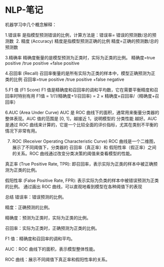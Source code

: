 # NLP-笔记

机器学习中几个概念解释：

1.错误率
是指模型预测错误的比例，计算方法是：错误率= 错误的预测数/总的预测数
​
2. 精度 (Accuracy)
精度是指模型预测正确的比例
精度=正确的预测数/总的预测数

3.精确率
精确度衡量的是模型预测为正类时，实际为正类的比例。
精确度=true positive /true positive +false positive

4.召回率 (Recall)
召回率衡量的是所有实际为正类的样本中，模型正确预测为正类的比例
召回率=true positive /true positive +false negative 


5.F1 值 (F1 Score)
F1 值是精确度和召回率的调和平均数，它在需要平衡精度和召回率时特别有用
F1值  = 1/(1/精确度+1/召回率) = 2 × 精确度×召回率/（精确度+召回率）

6.AUC (Area Under Curve)
AUC 是 ROC 曲线下的面积，通常用来衡量分类器的整体表现。AUC 值的范围是 [0, 1]，越接近 1，说明模型的  分类性能   越好。AUC 是通过 ROC 曲线来计算的，它是一个比较全面的评价指标，尤其在类别不平衡的情况下非常有用。



7. ROC (Receiver Operating Characteristic Curve)
ROC 曲线是一个二维图，展示了不同阈值下，分类器的 召回率（真正率）和 假阳性率（假正率）之间的关系。ROC 曲线通过改变分类决策的阈值来查看模型的性能。

真正率 (True Positive Rate, TPR): 即召回率，表示实际为正类的样本中被正确预测为正类的比例。

假阳性率 (False Positive Rate, FPR): 表示实际为负类的样本中被错误预测为正类的比例。
通过画出 ROC 曲线，可以直观地看到模型在各种阈值下的表现

总结
错误率：错误预测的比例。

精度：正确预测的比例。

精确度：预测为正类时，实际为正类的比例。

召回率：实际为正类时，正确预测为正类的比例。

F1 值：精确度和召回率的调和平均。

AUC：ROC 曲线下的面积，表示模型整体性能。

ROC 曲线：展示不同阈值下真正率和假阳性率的关系。
